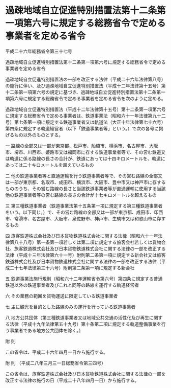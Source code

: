 # 過疎地域自立促進特別措置法第十二条第一項第六号に規定する総務省令で定める事業者を定める省令

平成二十六年総務省令第三十七号

過疎地域自立促進特別措置法第十二条第一項第六号に規定する総務省令で定める事業者を定める省令

過疎地域自立促進特別措置法の一部を改正する法律（平成二十六年法律第八号）の施行に伴い、及び過疎地域自立促進特別措置法（平成十二年法律第十五号）第十二条第一項第六号の規定に基づき、過疎地域自立促進特別措置法第十二条第一項第六号に規定する総務省令で定める事業者を定める省令を次のように定める。

過疎地域自立促進特別措置法（平成十二年法律第十五号）第十二条第一項第六号に規定する総務省令で定める事業者は、鉄道事業法（昭和六十一年法律第九十二号）第七条第一項に規定する鉄道事業者又は軌道法（大正十年法律第七十六号）第四条に規定する軌道経営者（以下「鉄道事業者等」という。）で次の各号に掲げるもの以外のものとする。

一 路線の全部又は一部が東京都、松戸市、船橋市、横浜市、名古屋市、大阪市、堺市、川西市、姫路市又は福岡市に存する鉄道事業者等で、その営む鉄道又は軌道に係る路線の長さの合計が、鉄道にあっては十四キロメートルを、軌道にあっては二十キロメートルを超えているもの

二 他の鉄道事業者等と直通運輸を行う鉄道事業者等で、その営む路線の全部又は一部が東京都、名取市、成田市、横浜市、大阪市、豊中市又は神戸市に存するもののうち、その営む路線の長さと当該鉄道事業者等が直通運輸に使用する当該他の鉄道事業者等の営む路線の長さの合計が十七キロメートルを超えるもの

三 第三種鉄道事業者（鉄道事業法第十五条第一項に規定する第三種鉄道事業者をいう。以下同じ。）で、その営む路線の全部又は一部が東京都、成田市、印西市、常滑市、名古屋市、大阪市、泉佐野市、神戸市、生駒市又は和歌山市に存するもの

四 旅客鉄道株式会社及び日本貨物鉄道株式会社に関する法律（昭和六十一年法律第八十八号）第一条第一項若しくは第二項に規定する旅客会社若しくは貨物会社、旅客鉄道株式会社及び日本貨物鉄道株式会社に関する法律の一部を改正する法律（平成十三年法律第六十一号）附則第二条第一項に規定する新会社又は旅客鉄道株式会社及び日本貨物鉄道株式会社に関する法律の一部を改正する法律（平成二十七年法律第三十六号）附則第二条第一項に規定する新会社

五 鉄道事業法施行規則（昭和六十二年運輸省令第六号）第四条に規定する普通鉄道以外の鉄道事業者及びこれと同等の路線を運行する軌道経営者

六 その業務の範囲を貨物運送に限定している鉄道事業者

七 主に観光を目的とした路線のみの運行を行っている鉄道事業者

八 地方公共団体（第三種鉄道事業者又は地域公共交通の活性化及び再生に関する法律（平成十九年法律第五十九号）第十条第二項に規定する軌道整備事業を行う事業者である地方公共団体を除く。）

附 則

この省令は、平成二十六年四月一日から施行する。

附 則 （平成二八年三月三一日総務省令第三四号）

この省令は、旅客鉄道株式会社及び日本貨物鉄道株式会社に関する法律の一部を改正する法律の施行の日（平成二十八年四月一日）から施行する。
